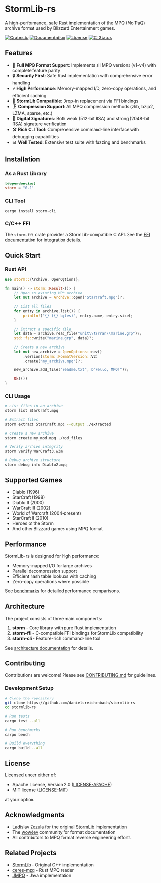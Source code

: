 # StormLib-rs

A high-performance, safe Rust implementation of the MPQ (Mo'PaQ) archive format used by Blizzard Entertainment games.

[![Crates.io](https://img.shields.io/crates/v/storm.svg)](https://crates.io/crates/storm)
[![Documentation](https://docs.rs/storm/badge.svg)](https://docs.rs/storm)
[![License](https://img.shields.io/badge/license-MIT%2FApache--2.0-blue.svg)](LICENSE)
[![CI Status](https://github.com/danielsreichenbach/stormlib-rs/workflows/CI/badge.svg)](https://github.com/danielsreichenbach/stormlib-rs/actions)

## Features

- 🚀 **Full MPQ Format Support**: Implements all MPQ versions (v1-v4) with complete feature parity
- 🔒 **Security First**: Safe Rust implementation with comprehensive error handling
- ⚡ **High Performance**: Memory-mapped I/O, zero-copy operations, and efficient caching
- 🔧 **StormLib Compatible**: Drop-in replacement via FFI bindings
- 🗜️ **Compression Support**: All MPQ compression methods (zlib, bzip2, LZMA, sparse, etc.)
- 🔐 **Digital Signatures**: Both weak (512-bit RSA) and strong (2048-bit RSA) signature verification
- 🛠️ **Rich CLI Tool**: Comprehensive command-line interface with debugging capabilities
- 📊 **Well Tested**: Extensive test suite with fuzzing and benchmarks

## Installation

### As a Rust Library

```toml
[dependencies]
storm = "0.1"
```

### CLI Tool

```bash
cargo install storm-cli
```

### C/C++ FFI

The `storm-ffi` crate provides a StormLib-compatible C API. See the [FFI documentation](storm-ffi/README.md) for integration details.

## Quick Start

### Rust API

```rust
use storm::{Archive, OpenOptions};

fn main() -> storm::Result<()> {
    // Open an existing MPQ archive
    let mut archive = Archive::open("StarCraft.mpq")?;

    // List all files
    for entry in archive.list()? {
        println!("{} ({} bytes)", entry.name, entry.size);
    }

    // Extract a specific file
    let data = archive.read_file("unit\\terran\\marine.grp")?;
    std::fs::write("marine.grp", data)?;

    // Create a new archive
    let mut new_archive = OpenOptions::new()
        .version(storm::FormatVersion::V2)
        .create("my_archive.mpq")?;

    new_archive.add_file("readme.txt", b"Hello, MPQ!")?;

    Ok(())
}
```

### CLI Usage

```bash
# List files in an archive
storm list StarCraft.mpq

# Extract files
storm extract StarCraft.mpq --output ./extracted

# Create a new archive
storm create my_mod.mpq ./mod_files

# Verify archive integrity
storm verify WarCraft3.w3m

# Debug archive structure
storm debug info Diablo2.mpq
```

## Supported Games

- Diablo (1996)
- StarCraft (1998)
- Diablo II (2000)
- WarCraft III (2002)
- World of Warcraft (2004-present)
- StarCraft II (2010)
- Heroes of the Storm
- And other Blizzard games using MPQ format

## Performance

StormLib-rs is designed for high performance:

- Memory-mapped I/O for large archives
- Parallel decompression support
- Efficient hash table lookups with caching
- Zero-copy operations where possible

See [benchmarks](docs/benchmarks.md) for detailed performance comparisons.

## Architecture

The project consists of three main components:

1. **storm** - Core library with pure Rust implementation
2. **storm-ffi** - C-compatible FFI bindings for StormLib compatibility
3. **storm-cli** - Feature-rich command-line tool

See [architecture documentation](docs/architecture.md) for details.

## Contributing

Contributions are welcome! Please see [CONTRIBUTING.md](CONTRIBUTING.md) for guidelines.

### Development Setup

```bash
# Clone the repository
git clone https://github.com/danielsreichenbach/stormlib-rs
cd stormlib-rs

# Run tests
cargo test --all

# Run benchmarks
cargo bench

# Build everything
cargo build --all
```

## License

Licensed under either of:

- Apache License, Version 2.0 ([LICENSE-APACHE](LICENSE-APACHE))
- MIT license ([LICENSE-MIT](LICENSE-MIT))

at your option.

## Acknowledgments

- Ladislav Zezula for the original [StormLib](https://github.com/ladislav-zezula/StormLib) implementation
- The [wowdev](https://wowdev.wiki/) community for format documentation
- All contributors to MPQ format reverse engineering efforts

## Related Projects

- [StormLib](https://github.com/ladislav-zezula/StormLib) - Original C++ implementation
- [ceres-mpq](https://github.com/ceres-wc3/ceres-mpq) - Rust MPQ reader
- [JMPQ](https://github.com/IntelOrca/JMPQ) - Java implementation
